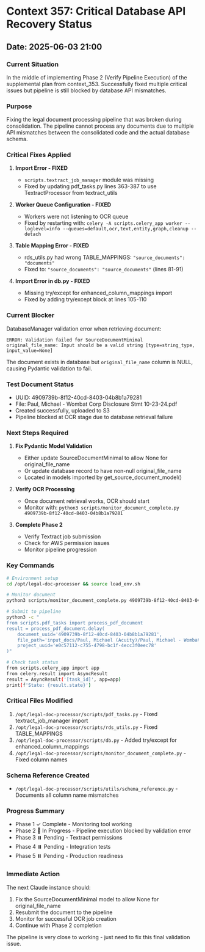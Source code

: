 # Context 357: Critical Database API Recovery Status

## Date: 2025-06-03 21:00

### Current Situation
In the middle of implementing Phase 2 (Verify Pipeline Execution) of the supplemental plan from context_353. Successfully fixed multiple critical issues but pipeline is still blocked by database API mismatches.

### Purpose
Fixing the legal document processing pipeline that was broken during consolidation. The pipeline cannot process any documents due to multiple API mismatches between the consolidated code and the actual database schema.

### Critical Fixes Applied

1. **Import Error - FIXED**
   - `scripts.textract_job_manager` module was missing
   - Fixed by updating pdf_tasks.py lines 363-387 to use TextractProcessor from textract_utils

2. **Worker Queue Configuration - FIXED**
   - Workers were not listening to OCR queue
   - Fixed by restarting with: `celery -A scripts.celery_app worker --loglevel=info --queues=default,ocr,text,entity,graph,cleanup --detach`

3. **Table Mapping Error - FIXED**
   - rds_utils.py had wrong TABLE_MAPPINGS: `"source_documents": "documents"`
   - Fixed to: `"source_documents": "source_documents"` (lines 81-91)

4. **Import Error in db.py - FIXED**
   - Missing try/except for enhanced_column_mappings import
   - Fixed by adding try/except block at lines 105-110

### Current Blocker
DatabaseManager validation error when retrieving document:
```
ERROR: Validation failed for SourceDocumentMinimal
original_file_name: Input should be a valid string [type=string_type, input_value=None]
```

The document exists in database but `original_file_name` column is NULL, causing Pydantic validation to fail.

### Test Document Status
- UUID: 4909739b-8f12-40cd-8403-04b8b1a79281
- File: Paul, Michael - Wombat Corp Disclosure Stmt 10-23-24.pdf
- Created successfully, uploaded to S3
- Pipeline blocked at OCR stage due to database retrieval failure

### Next Steps Required

1. **Fix Pydantic Model Validation**
   - Either update SourceDocumentMinimal to allow None for original_file_name
   - Or update database record to have non-null original_file_name
   - Located in models imported by get_source_document_model()

2. **Verify OCR Processing**
   - Once document retrieval works, OCR should start
   - Monitor with: `python3 scripts/monitor_document_complete.py 4909739b-8f12-40cd-8403-04b8b1a79281`

3. **Complete Phase 2**
   - Verify Textract job submission
   - Check for AWS permission issues
   - Monitor pipeline progression

### Key Commands

```bash
# Environment setup
cd /opt/legal-doc-processor && source load_env.sh

# Monitor document
python3 scripts/monitor_document_complete.py 4909739b-8f12-40cd-8403-04b8b1a79281

# Submit to pipeline
python3 -c "
from scripts.pdf_tasks import process_pdf_document
result = process_pdf_document.delay(
    document_uuid='4909739b-8f12-40cd-8403-04b8b1a79281',
    file_path='input_docs/Paul, Michael (Acuity)/Paul, Michael - Wombat Corp Disclosure Stmt 10-23-24.pdf',
    project_uuid='e0c57112-c755-4798-bc1f-4ecc3f0eec78'
)"

# Check task status
from scripts.celery_app import app
from celery.result import AsyncResult
result = AsyncResult('[task_id]', app=app)
print(f'State: {result.state}')
```

### Critical Files Modified
1. `/opt/legal-doc-processor/scripts/pdf_tasks.py` - Fixed textract_job_manager import
2. `/opt/legal-doc-processor/scripts/rds_utils.py` - Fixed TABLE_MAPPINGS
3. `/opt/legal-doc-processor/scripts/db.py` - Added try/except for enhanced_column_mappings
4. `/opt/legal-doc-processor/scripts/monitor_document_complete.py` - Fixed column names

### Schema Reference Created
- `/opt/legal-doc-processor/scripts/utils/schema_reference.py` - Documents all column name mismatches

### Progress Summary
- Phase 1 ✓ Complete - Monitoring tool working
- Phase 2 🚧 In Progress - Pipeline execution blocked by validation error
- Phase 3 ⏸️ Pending - Textract permissions
- Phase 4 ⏸️ Pending - Integration tests
- Phase 5 ⏸️ Pending - Production readiness

### Immediate Action
The next Claude instance should:
1. Fix the SourceDocumentMinimal model to allow None for original_file_name
2. Resubmit the document to the pipeline
3. Monitor for successful OCR job creation
4. Continue with Phase 2 completion

The pipeline is very close to working - just need to fix this final validation issue.